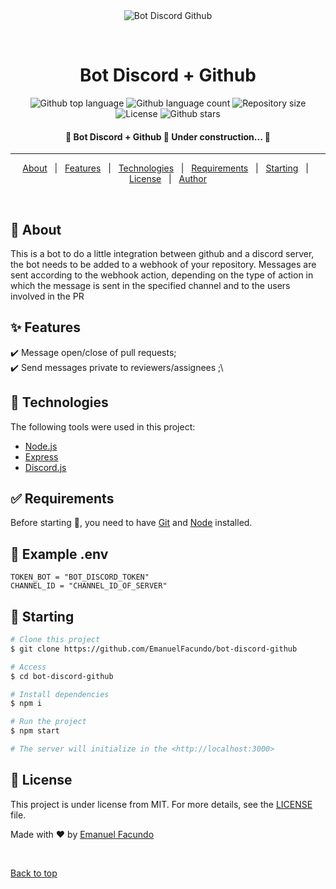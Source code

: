 <div align="center" id="top"> 
  <img src="./.github/app.gif" alt="Bot Discord Github" />

  &#xa0;

  <!-- <a href="https://botdiscordgithub.netlify.app">Demo</a> -->
</div>

<h1 align="center">Bot Discord + Github</h1>

<p align="center">
  <img alt="Github top language" src="https://img.shields.io/github/languages/top/EmanuelFacundo/bot-discord-github?color=56BEB8">

  <img alt="Github language count" src="https://img.shields.io/github/languages/count/EmanuelFacundo/bot-discord-github?color=56BEB8">

  <img alt="Repository size" src="https://img.shields.io/github/repo-size/EmanuelFacundo/bot-discord-github?color=56BEB8">

  <img alt="License" src="https://img.shields.io/github/license/EmanuelFacundo/bot-discord-github?color=56BEB8">

  <!-- <img alt="Github issues" src="https://img.shields.io/github/issues/EmanuelFacundo/bot-discord-github?color=56BEB8" /> -->

  <!-- <img alt="Github forks" src="https://img.shields.io/github/forks/EmanuelFacundo/bot-discord-github?color=56BEB8" /> -->

  <img alt="Github stars" src="https://img.shields.io/github/stars/EmanuelFacundo/bot-discord-github?color=56BEB8" />
</p>

<!-- Status -->

<h4 align="center"> 
	🚧  Bot Discord + Github 🚀 Under construction...  🚧
</h4> 

<hr> 

<p align="center">
  <a href="#dart-about">About</a> &#xa0; | &#xa0; 
  <a href="#sparkles-features">Features</a> &#xa0; | &#xa0;
  <a href="#rocket-technologies">Technologies</a> &#xa0; | &#xa0;
  <a href="#white_check_mark-requirements">Requirements</a> &#xa0; | &#xa0;
  <a href="#checkered_flag-starting">Starting</a> &#xa0; | &#xa0;
  <a href="#memo-license">License</a> &#xa0; | &#xa0;
  <a href="https://github.com/{{YOUR_GITHUB_USERNAME}}" target="_blank">Author</a>
</p>

<br>

## :dart: About ##

This is a bot to do a little integration between github and a discord server, the bot needs to be added to a webhook of your repository.
Messages are sent according to the webhook action, depending on the type of action in which the message is sent in the specified channel and to the users involved in the PR

## :sparkles: Features ##

:heavy_check_mark: Message open/close of pull requests;\
:heavy_check_mark: Send messages private to reviewers/assignees ;\
<!-- :heavy_check_mark: Feature 3; -->

## :rocket: Technologies ##

The following tools were used in this project:

- [Node.js](https://nodejs.org/en/)
- [Express](https://expressjs.com/pt-br/)
- [Discord.js](https://discord.js.org/#/)

## :white_check_mark: Requirements ##

Before starting :checkered_flag:, you need to have [Git](https://git-scm.com) and [Node](https://nodejs.org/en/) installed.

## :seedling: Example .env

```.env
TOKEN_BOT = "BOT_DISCORD_TOKEN"
CHANNEL_ID = "CHANNEL_ID_OF_SERVER"
```

## :checkered_flag: Starting ##

```bash
# Clone this project
$ git clone https://github.com/EmanuelFacundo/bot-discord-github

# Access
$ cd bot-discord-github

# Install dependencies
$ npm i

# Run the project
$ npm start

# The server will initialize in the <http://localhost:3000>
```

## :memo: License ##

This project is under license from MIT. For more details, see the [LICENSE](LICENSE.md) file.


Made with :heart: by <a href="https://github.com/EmanuelFacundo" target="_blank">Emanuel Facundo</a>

&#xa0;

<a href="#top">Back to top</a>
